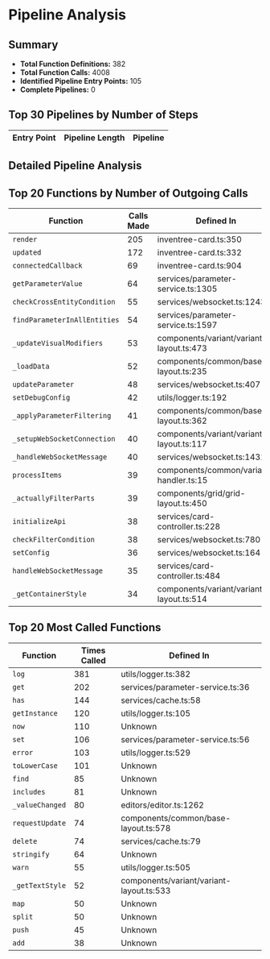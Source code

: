 # Pipeline Analysis

## Summary

- **Total Function Definitions:** 382
- **Total Function Calls:** 4008
- **Identified Pipeline Entry Points:** 105
- **Complete Pipelines:** 0

## Top 30 Pipelines by Number of Steps

| Entry Point | Pipeline Length | Pipeline |
|-------------|-----------------|----------|

## Detailed Pipeline Analysis

## Top 20 Functions by Number of Outgoing Calls

| Function | Calls Made | Defined In |
|----------|------------|------------|
| `render` | 205 | inventree-card.ts:350 |
| `updated` | 172 | inventree-card.ts:332 |
| `connectedCallback` | 69 | inventree-card.ts:904 |
| `getParameterValue` | 64 | services/parameter-service.ts:1305 |
| `checkCrossEntityCondition` | 55 | services/websocket.ts:1243 |
| `findParameterInAllEntities` | 54 | services/parameter-service.ts:1597 |
| `_updateVisualModifiers` | 53 | components/variant/variant-layout.ts:473 |
| `_loadData` | 52 | components/common/base-layout.ts:235 |
| `updateParameter` | 48 | services/websocket.ts:407 |
| `setDebugConfig` | 42 | utils/logger.ts:192 |
| `_applyParameterFiltering` | 41 | components/common/base-layout.ts:362 |
| `_setupWebSocketConnection` | 40 | components/variant/variant-layout.ts:117 |
| `_handleWebSocketMessage` | 40 | services/websocket.ts:1431 |
| `processItems` | 39 | components/common/variant-handler.ts:15 |
| `_actuallyFilterParts` | 39 | components/grid/grid-layout.ts:450 |
| `initializeApi` | 38 | services/card-controller.ts:228 |
| `checkFilterCondition` | 38 | services/websocket.ts:780 |
| `setConfig` | 36 | services/websocket.ts:164 |
| `handleWebSocketMessage` | 35 | services/card-controller.ts:484 |
| `_getContainerStyle` | 34 | components/variant/variant-layout.ts:514 |

## Top 20 Most Called Functions

| Function | Times Called | Defined In |
|----------|--------------|------------|
| `log` | 381 | utils/logger.ts:382 |
| `get` | 202 | services/parameter-service.ts:36 |
| `has` | 144 | services/cache.ts:58 |
| `getInstance` | 120 | utils/logger.ts:105 |
| `now` | 110 | Unknown |
| `set` | 106 | services/parameter-service.ts:56 |
| `error` | 103 | utils/logger.ts:529 |
| `toLowerCase` | 101 | Unknown |
| `find` | 85 | Unknown |
| `includes` | 81 | Unknown |
| `_valueChanged` | 80 | editors/editor.ts:1262 |
| `requestUpdate` | 74 | components/common/base-layout.ts:578 |
| `delete` | 74 | services/cache.ts:79 |
| `stringify` | 64 | Unknown |
| `warn` | 55 | utils/logger.ts:505 |
| `_getTextStyle` | 52 | components/variant/variant-layout.ts:533 |
| `map` | 50 | Unknown |
| `split` | 50 | Unknown |
| `push` | 45 | Unknown |
| `add` | 38 | Unknown |

